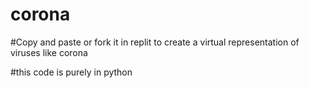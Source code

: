 # corona

#Copy and paste or fork it in replit to create a virtual representation of viruses like corona

#this code is purely in python
